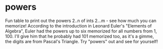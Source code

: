 # powers
Fun table to print out the powers 2..n of ints 2...m - see how much you can memorize! According to the introduction in Leonard Euler's "Elements of Algebra", Euler had the powers up to six memorized for all numbers from 1, 100. I'll give him that he probably had 101 memorized too, as it's a gimme, the digits are from Pascal's Triangle. Try "powers" out and see for yourself!
